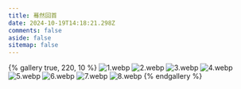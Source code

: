 ```yaml
---
title: 蓦然回首
date: 2024-10-19T14:18:21.298Z
comments: false
aside: false
sitemap: false
---
```


{% gallery true, 220, 10 %}
![1.webp](https://cdn.jsdmirror.com/gh/bilibiliworld/picgo@main/pixpin/蓦然回首/1.webp)
![2.webp](https://cdn.jsdmirror.com/gh/bilibiliworld/picgo@main/pixpin/蓦然回首/2.webp)
![3.webp](https://cdn.jsdmirror.com/gh/bilibiliworld/picgo@main/pixpin/蓦然回首/3.webp)
![4.webp](https://cdn.jsdmirror.com/gh/bilibiliworld/picgo@main/pixpin/蓦然回首/4.webp)
![5.webp](https://cdn.jsdmirror.com/gh/bilibiliworld/picgo@main/pixpin/蓦然回首/5.webp)
![6.webp](https://cdn.jsdmirror.com/gh/bilibiliworld/picgo@main/pixpin/蓦然回首/6.webp)
![7.webp](https://cdn.jsdmirror.com/gh/bilibiliworld/picgo@main/pixpin/蓦然回首/7.webp)
![8.webp](https://cdn.jsdmirror.com/gh/bilibiliworld/picgo@main/pixpin/蓦然回首/8.webp)
{% endgallery %}
